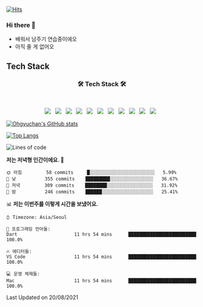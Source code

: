[![Hits](https://hits.seeyoufarm.com/api/count/incr/badge.svg?url=https%3A%2F%2Fgithub.com%2FOhgyuchan&count_bg=%2379C83D&title_bg=%23555555&icon=github.svg&icon_color=%23E7E7E7&title=hits&edge_flat=false)](https://hits.seeyoufarm.com)

### Hi there 👋
  * 배워서 남주기 연습중이에오
  * 아직 줄 게 없어오

## Tech Stack
<h3 align="center"><b>🛠 Tech Stack 🛠</b></h3>
</br>
<p align="center">
<img src="https://img.shields.io/badge/HTML5-E34F26?style=flat-square&logo=HTML5&logoColor=white"/></a> &nbsp
<img src="https://img.shields.io/badge/CSS3-1572B6?style=flat-square&logo=CSS3&logoColor=white"/></a> &nbsp
<img src="https://img.shields.io/badge/JavaScript-F7DF1E?style=flat-square&logo=JavaScript&logoColor=white"/></a> &nbsp
<img src="https://img.shields.io/badge/Node.js-339933?style=flat-square&logo=Node.js&logoColor=white"/></a> &nbsp
<img src="https://img.shields.io/badge/Android-3DDC84?style=flat-square&logo=Android&logoColor=white"/></a> &nbsp
<img src="https://img.shields.io/badge/Flutter-02569B?style=flat-square&logo=Flutter&logoColor=white"></a> &nbsp
<img src="https://img.shields.io/badge/Dart-0175C2?style=flat-square&logo=Dart&logoColor=white"></a> &nbsp
<!-- <img src="https://img.shields.io/badge/MongoDB-47A248?style=flat-square&logo=MongoDB&logoColor=white"/></a> &nbsp -->
<!-- <img src="https://img.shields.io/badge/MySQL-4479A1?style=flat-square&logo=MySQL&logoColor=white"/></a> &nbsp -->
<img src="https://img.shields.io/badge/c++-00599C?style=flat-square&logo=c%2B%2B&logoColor=white"/></a> &nbsp 
<img src="https://img.shields.io/badge/github-181717?style=flat-squar&logo=github&logoColor=white"></a> &nbsp 
<img src="https://img.shields.io/badge/linux-FCC624?style=flat-squar&logo=linux&logoColor=black"></a> &nbsp 
<img src="https://img.shields.io/badge/Amazon AWS-232F3E?style=flat-square&logo=Amazon%20AWS&logoColor=white"/></a> &nbsp </p>

<!--
**Ohgyuchan/Ohgyuchan** is a ✨ _special_ ✨ repository because its `README.md` (this file) appears on your GitHub profile.

Here are some ideas to get you started:

- 🔭 I’m currently working on ...
- 🌱 I’m currently learning ...
- 👯 I’m looking to collaborate on ...
- 🤔 I’m looking for help with ...
- 💬 Ask me about ...
- 📫 How to reach me: ...
- 😄 Pronouns: ...
- ⚡ Fun fact: ...
-->

[![Ohgyuchan's GitHub stats](https://github-readme-stats.vercel.app/api?username=Ohgyuchan&count_private=true&show_icons=true&theme=buefy)](https://github.com/Ohgyuchan/github-readme-stats)



[![Top Langs](https://github-readme-stats.vercel.app/api/top-langs/?username=Ohgyuchan&layout=compact&count_private=true&show_icons=true&theme=buefy)](https://github.com/Ohgyuchan/github-readme-stats)

  
<!--START_SECTION:waka-->
![Lines of code](https://img.shields.io/badge/%EC%A0%80%EB%8A%94%20%EC%97%AC%ED%83%9C%EA%B9%8C%EC%A7%80%20-68524%20%EC%A4%84%EC%9D%98%20%EC%BD%94%EB%93%9C%EB%A5%BC%20%EC%9E%91%EC%84%B1%ED%96%88%EC%96%B4%EC%9A%94.-blue)

**저는 저녁형 인간이에요. 🦉** 

```text
🌞 아침         58 commits     █░░░░░░░░░░░░░░░░░░░░░░░░   5.99% 
🌆 낮　         355 commits    █████████░░░░░░░░░░░░░░░░   36.67% 
🌃 저녁         309 commits    ████████░░░░░░░░░░░░░░░░░   31.92% 
🌙 밤　         246 commits    ██████░░░░░░░░░░░░░░░░░░░   25.41%

```


📊 **저는 이번주를 이렇게 시간을 보냈어요.** 

```text
⌚︎ Timezone: Asia/Seoul

💬 프로그래밍 언어들: 
Dart                     11 hrs 54 mins      █████████████████████████   100.0%

🔥 에디터들: 
VS Code                  11 hrs 54 mins      █████████████████████████   100.0%

💻 운영 체제들: 
Mac                      11 hrs 54 mins      █████████████████████████   100.0%

```


 Last Updated on 20/08/2021
<!--END_SECTION:waka-->


